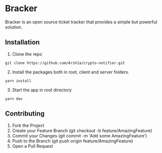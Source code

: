 # Bracker

Bracker is an open source ticket tracker that provides a simple but powerful solution.

## Installation

1. Clone the repo

```shell
git clone https://github.com/Arsh1a/crypto-notifier.git
```

2. Install the packages both in root, client and server folders.

```shell
yarn install
```

3. Start the app in root directory

```shell
yarn dev
```

## Contributing

1. Fork the Project
2. Create your Feature Branch (git checkout -b feature/AmazingFeature)
3. Commit your Changes (git commit -m 'Add some AmazingFeature')
4. Push to the Branch (git push origin feature/AmazingFeature)
5. Open a Pull Request
